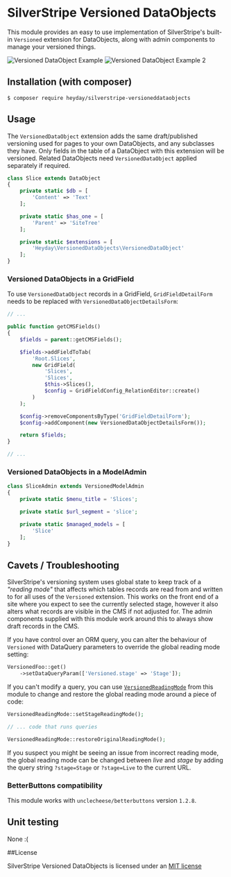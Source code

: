 # SilverStripe Versioned DataObjects

This module provides an easy to use implementation of SilverStripe's built-in `Versioned` extension for DataObjects, along with admin components to manage your versioned things.

![Versioned DataObject Example](resources/example.png?raw=true)
![Versioned DataObject Example 2](resources/example2.png?raw=true)

## Installation (with composer)

	$ composer require heyday/silverstripe-versioneddataobjects

## Usage

The `VersionedDataObject` extension adds the same draft/published versioning used for pages to your own DataObjects, and any subclasses they have. Only fields in the table of a DataObject with this extension will be versioned. Related DataObjects need `VersionedDataObject` applied separately if required.

```php
class Slice extends DataObject
{
	private static $db = [
		'Content' => 'Text'
	];

	private static $has_one = [
		'Parent' => 'SiteTree'
	];

	private static $extensions = [
		'Heyday\VersionedDataObjects\VersionedDataObject'
	];
}
```

### Versioned DataObjects in a GridField

To use `VersionedDataObject` records in a GridField, `GridFieldDetailForm` needs to be replaced with `VersionedDataObjectDetailsForm`:

```php
// ...

public function getCMSFields()
{
	$fields = parent::getCMSFields();

	$fields->addFieldToTab(
		'Root.Slices',
		new GridField(
			'Slices',
			'Slices',
			$this->Slices(),
			$config = GridFieldConfig_RelationEditor::create()
		)
	);

	$config->removeComponentsByType('GridFieldDetailForm');
	$config->addComponent(new VersionedDataObjectDetailsForm());

	return $fields;
}

// ...
```

### Versioned DataObjects in a ModelAdmin

```php
class SliceAdmin extends VersionedModelAdmin
{
	private static $menu_title = 'Slices';

	private static $url_segment = 'slice';

	private static $managed_models = [
		'Slice'
	];
}
```

## Cavets / Troubleshooting

SilverStripe's versioning system uses global state to keep track of a *"reading mode"* that affects which tables records are read from and written to for all uses of the `Versioned` extension. This works on the front end of a site where you expect to see the currently selected stage, however it also alters what records are visible in the CMS if not adjusted for. The admin components supplied with this module work around this to always show draft records in the CMS.

If you have control over an ORM query, you can alter the behaviour of `Versioned` with DataQuery parameters to override the global reading mode setting:

```php
VersionedFoo::get()
	->setDataQueryParam(['Versioned.stage' => 'Stage']);
```

If you can't modify a query, you can use [`VersionedReadingMode`](https://github.com/heyday/silverstripe-versioneddataobjects/blob/master/code/VersionedReadingMode.php) from this module to change and restore the global reading mode around a piece of code:

```php
VersionedReadingMode::setStageReadingMode();

// ... code that runs queries

VersionedReadingMode::restoreOriginalReadingMode();
```

If you suspect you might be seeing an issue from incorrect reading mode, the global reading mode can be changed between *live* and *stage* by adding the query string `?stage=Stage` or `?stage=Live` to the current URL.

### BetterButtons compatibility

This module works with `unclecheese/betterbuttons` version `1.2.8`.

## Unit testing

None :(

##License

SilverStripe Versioned DataObjects is licensed under an [MIT license](http://heyday.mit-license.org/)
